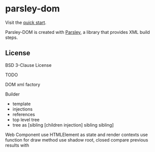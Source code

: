 # parsley-dom

Visit the [quick start](https://taylor-vann.github.io/parsley-dom).

Parsley-DOM is created with [Parsley](https://github.com/taylor-vann/parsley), a
library that provides XML build steps.

## License

BSD 3-Clause License

TODO

DOM
xml factory

Builder
- template
- injections
- references
- top level tree
- tree as [sibling [children injection] sibling sibling]


Web Component
use HTMLElement as state and render contexts
use function for draw method
use shadow root, closed
compare previous results with
